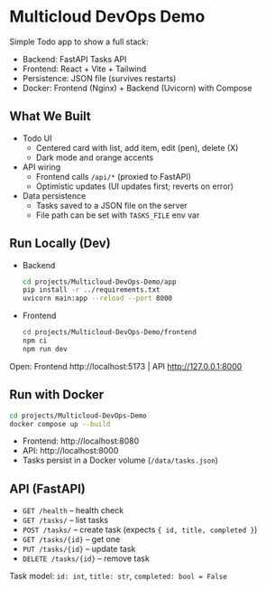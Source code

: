 # Multicloud DevOps Demo

Simple Todo app to show a full stack:

- Backend: FastAPI Tasks API
- Frontend: React + Vite + Tailwind
- Persistence: JSON file (survives restarts)
- Docker: Frontend (Nginx) + Backend (Uvicorn) with Compose

## What We Built

- Todo UI
  - Centered card with list, add item, edit (pen), delete (X)
  - Dark mode and orange accents
- API wiring
  - Frontend calls `/api/*` (proxied to FastAPI)
  - Optimistic updates (UI updates first; reverts on error)
- Data persistence
  - Tasks saved to a JSON file on the server
  - File path can be set with `TASKS_FILE` env var

## Run Locally (Dev)

- Backend
  ```bash
  cd projects/Multicloud-DevOps-Demo/app
  pip install -r ../requirements.txt
  uvicorn main:app --reload --port 8000
  ```

- Frontend
  ```bash
  cd projects/Multicloud-DevOps-Demo/frontend
  npm ci
  npm run dev
  ```

Open: Frontend http://localhost:5173  |  API http://127.0.0.1:8000

## Run with Docker

```bash
cd projects/Multicloud-DevOps-Demo
docker compose up --build
```

- Frontend: http://localhost:8080
- API: http://localhost:8000
- Tasks persist in a Docker volume (`/data/tasks.json`)

## API (FastAPI)

- `GET /health` – health check
- `GET /tasks/` – list tasks
- `POST /tasks/` – create task (expects `{ id, title, completed }`)
- `GET /tasks/{id}` – get one
- `PUT /tasks/{id}` – update task
- `DELETE /tasks/{id}` – remove task

Task model: `id: int`, `title: str`, `completed: bool = False`

